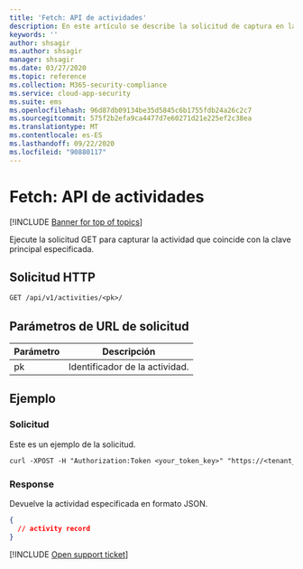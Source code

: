 ```yaml
---
title: 'Fetch: API de actividades'
description: En este artículo se describe la solicitud de captura en la API de actividades de Cloud App Security.
keywords: ''
author: shsagir
ms.author: shsagir
manager: shsagir
ms.date: 03/27/2020
ms.topic: reference
ms.collection: M365-security-compliance
ms.service: cloud-app-security
ms.suite: ems
ms.openlocfilehash: 96d87db09134be35d5845c6b1755fdb24a26c2c7
ms.sourcegitcommit: 575f2b2efa9ca4477d7e60271d21e225ef2c38ea
ms.translationtype: MT
ms.contentlocale: es-ES
ms.lasthandoff: 09/22/2020
ms.locfileid: "90880117"
---
```

# <a name="fetch---activities-api"></a>Fetch: API de actividades

[!INCLUDE [Banner for top of topics](includes/banner.md)]

Ejecute la solicitud GET para capturar la actividad que coincide con la clave principal especificada.

## <a name="http-request"></a>Solicitud HTTP

```rest
GET /api/v1/activities/<pk>/
```

## <a name="request-url-parameters"></a>Parámetros de URL de solicitud

| Parámetro | Descripción |
| --- | --- |
| pk | Identificador de la actividad. |

## <a name="example"></a>Ejemplo

### <a name="request"></a>Solicitud

Este es un ejemplo de la solicitud.

```rest
curl -XPOST -H "Authorization:Token <your_token_key>" "https://<tenant_id>.<tenant_region>.contoso.com/api/v1/activities/<pk>/"
```

### <a name="response"></a>Response

Devuelve la actividad especificada en formato JSON.

```json
{
  // activity record
}
```

[!INCLUDE [Open support ticket](includes/support.md)]
